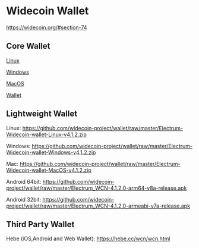 Widecoin Wallet
================

https://widecoin.org/#section-74


Core Wallet
----------------
[Linux](https://github.com/widecoin-project/wallet/raw/master/Widecoin-wallet-Linux-v1.1.0.zip)

[Windows](https://github.com/widecoin-project/wallet/raw/master/Widecoin-wallet-Windows-v1.1.0.zip)

[MacOS](https://github.com/widecoin-project/wallet/raw/master/Widecoin-wallet-MacOS-v1.1.0.zip)

[Wallet](https://widecoin.org/paper-wallet/index.html)

Lightweight Wallet
----------------

Linux: https://github.com/widecoin-project/wallet/raw/master/Electrum-Widecoin-wallet-Linux-v4.1.2.zip

Windows: https://github.com/widecoin-project/wallet/raw/master/Electrum-Widecoin-wallet-Windows-v4.1.2.zip

Mac: https://github.com/widecoin-project/wallet/raw/master/Electrum-Widecoin-wallet-MacOS-v4.1.2.zip

Android 64bit: https://github.com/widecoin-project/wallet/raw/master/Electrum_WCN-4.1.2.0-arm64-v8a-release.apk

Android 32bit: https://github.com/widecoin-project/wallet/raw/master/Electrum_WCN-4.1.2.0-armeabi-v7a-release.apk

Third Party Wallet
----------------

Hebe (iOS,Android and Web Wallet): https://hebe.cc/wcn/wcn.html
